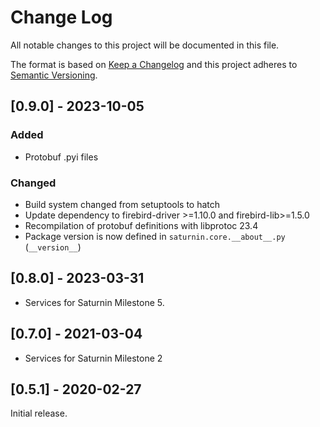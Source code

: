 # Change Log
All notable changes to this project will be documented in this file.

The format is based on [Keep a Changelog](http://keepachangelog.com/)
and this project adheres to [Semantic Versioning](http://semver.org/).

## [0.9.0] - 2023-10-05

### Added

- Protobuf .pyi files

### Changed

- Build system changed from setuptools to hatch
- Update dependency to firebird-driver >=1.10.0 and firebird-lib>=1.5.0
- Recompilation of protobuf definitions with libprotoc 23.4
- Package version is now defined in `saturnin.core.__about__.py` (`__version__`)

## [0.8.0] - 2023-03-31

- Services for Saturnin Milestone 5.

## [0.7.0] - 2021-03-04

- Services for Saturnin Milestone 2

## [0.5.1] - 2020-02-27

Initial release.

